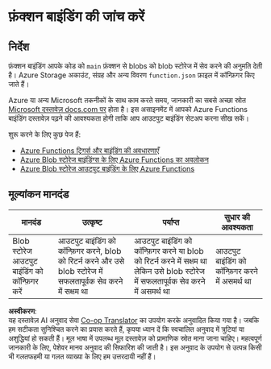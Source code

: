 <!--
CO_OP_TRANSLATOR_METADATA:
{
  "original_hash": "b2e0a965723082b068f735aec0faf3f6",
  "translation_date": "2025-08-25T18:13:10+00:00",
  "source_file": "3-transport/lessons/2-store-location-data/assignment.md",
  "language_code": "hi"
}
-->
# फ़ंक्शन बाइंडिंग की जांच करें

## निर्देश

फ़ंक्शन बाइंडिंग आपके कोड को `main` फ़ंक्शन से blobs को blob स्टोरेज में सेव करने की अनुमति देती है। Azure Storage अकाउंट, संग्रह और अन्य विवरण `function.json` फ़ाइल में कॉन्फ़िगर किए जाते हैं।

Azure या अन्य Microsoft तकनीकों के साथ काम करते समय, जानकारी का सबसे अच्छा स्रोत [Microsoft दस्तावेज़ docs.com पर](https://docs.microsoft.com/?WT.mc_id=academic-17441-jabenn) होता है। इस असाइनमेंट में आपको Azure Functions बाइंडिंग दस्तावेज़ पढ़ने की आवश्यकता होगी ताकि आप आउटपुट बाइंडिंग सेटअप करना सीख सकें।

शुरू करने के लिए कुछ पेज हैं:

* [Azure Functions ट्रिगर्स और बाइंडिंग की अवधारणाएँ](https://docs.microsoft.com/azure/azure-functions/functions-triggers-bindings?WT.mc_id=academic-17441-jabenn&tabs=python)
* [Azure Blob स्टोरेज बाइंडिंग्स के लिए Azure Functions का अवलोकन](https://docs.microsoft.com/azure/azure-functions/functions-bindings-storage-blob?WT.mc_id=academic-17441-jabenn)
* [Azure Blob स्टोरेज आउटपुट बाइंडिंग के लिए Azure Functions](https://docs.microsoft.com/azure/azure-functions/functions-bindings-storage-blob-output?WT.mc_id=academic-17441-jabenn&tabs=python)

## मूल्यांकन मानदंड

| मानदंड | उत्कृष्ट | पर्याप्त | सुधार की आवश्यकता |
| -------- | --------- | -------- | ----------------- |
| Blob स्टोरेज आउटपुट बाइंडिंग को कॉन्फ़िगर करें | आउटपुट बाइंडिंग को कॉन्फ़िगर करने, blob को रिटर्न करने और उसे blob स्टोरेज में सफलतापूर्वक सेव करने में सक्षम था | आउटपुट बाइंडिंग को कॉन्फ़िगर करने या blob को रिटर्न करने में सक्षम था लेकिन उसे blob स्टोरेज में सफलतापूर्वक सेव करने में असमर्थ था | आउटपुट बाइंडिंग को कॉन्फ़िगर करने में असमर्थ था |

**अस्वीकरण**:  
यह दस्तावेज़ AI अनुवाद सेवा [Co-op Translator](https://github.com/Azure/co-op-translator) का उपयोग करके अनुवादित किया गया है। जबकि हम सटीकता सुनिश्चित करने का प्रयास करते हैं, कृपया ध्यान दें कि स्वचालित अनुवाद में त्रुटियां या अशुद्धियां हो सकती हैं। मूल भाषा में उपलब्ध मूल दस्तावेज़ को प्रामाणिक स्रोत माना जाना चाहिए। महत्वपूर्ण जानकारी के लिए, पेशेवर मानव अनुवाद की सिफारिश की जाती है। इस अनुवाद के उपयोग से उत्पन्न किसी भी गलतफहमी या गलत व्याख्या के लिए हम उत्तरदायी नहीं हैं।